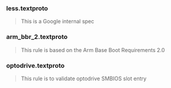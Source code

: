 ### less.textproto
> This is a Google internal spec

### arm_bbr_2.textproto
> This rule is based on the Arm Base Boot Requirements 2.0

### optodrive.textproto
> This rule is to validate optodrive SMBIOS slot entry

